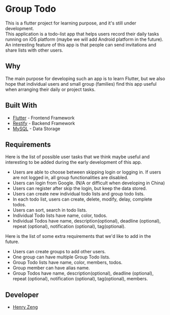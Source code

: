 # Group Todo
This is a flutter project for learning purpose, and it's still under development.  
This application is a todo-list app that helps users record their daily tasks running on iOS platform 
(maybe we will add Android platform in the future).  
An interesting feature of this app is that people can send invitations and share lists with other
users.  

## Why

The main purpose for developing such an app is to learn Flutter, but we also hope that individual
users and small group (families) find this app useful when arranging their daily or project tasks.  

## Built With
 * [Flutter](https://flutter.dev) - Frontend Framework
 * [Restify](http://restify.com) - Backend Framework
 * [MySQL](https://www.mysql.com) - Data Storage

## Requirements

Here is the list of possible user tasks that we think maybe useful and interesting to be added during the early
development of this app.  
 * Users are able to choose between skipping login or logging in. If users are not logged in, all group functionalities are disabled.
 * Users can login from Google. (N/A or difficult when developing in China)
 * Users can register after skip the login, but keep the data stored.
 * Users can create new individual todo lists and group todo lists.
 * In each todo list, users can create, delete, modify, delay, complete todos.
 * Users can sort, search in todo lists.
 * Individual Todo lists have name, color, todos.
 * Individual Todos have name, description(optional), deadline (optional), repeat (optional), notification (optional), tag(optional).

Here is the list of some extra requirements that we'd like to add in the future.
 * Users can create groups to add other users.
 * One group can have multiple Group Todo lists.
 * Group Todo lists have name, color, members, todos.
 * Group member can have alias name.
 * Group Todos have name, description(optional), deadline (optional), repeat (optional), notification (optional), tag(optional), members.

## Developer
 * [Henry Zeng](https://github.com/Melonbun233)


